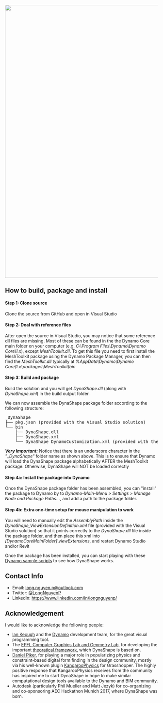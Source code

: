 ﻿<img src="https://discourse-cdn-sjc1.com/business/uploads/dynamobim/original/3X/8/c/8cb1f156ee18209847ec7807f4dfc5e2145ba45d.png" width = "900">

## How to build, package and install

#### Step 1: Clone source
Clone the source from GitHub and open in Visual Studio

#### Step 2: Deal with reference files
After open the source in Visual Studio, you may notice that some reference dll files are missing. Most of these can be found in the the Dynamo Core main folder on your computer (e.g. *C:\Program Files\Dynamo\Dynamo Core\1.x*), except *MeshToolkit.dll*. To get this file you need to first install the MeshToolkit package using the Dynamo Package Manager, you can then find the *MeshToolkit.dll* typically at *%AppData\Dynamo\Dynamo Core\1.x\packages\MeshToolkit\bin*

#### Step 3: Build and package
Build the solution and you will get *DynaShape.dll* (along with *DynaShape.xml*) in the build output folder.

We can now assemble the DynaShape package folder according to the following structure:

<pre>
_DynaShape
├── pkg.json (provided with the Visual Studio solution)
└── bin
    ├── DynaShape.dll
    ├── DynaShape.xml
    └── DynaShape_DynamoCustomization.xml (provided with the Visual Studio solution)
</pre>

***Very Important:*** Notice that there is an underscore character in the *"_DynaShape"* folder name as shown above. This is to ensure that Dynamo will load the DynaShape package alphabetically AFTER the MeshToolkit package. Otherwise, DynaShape will NOT be loaded correctly

#### Step 4a: Install the package into Dynamo
Once the DynaShape package folder has been assembled, you can "install" the package to Dynamo by to *Dynamo-Main-Menu > Settings > Manage Node and Package Paths...*, and add a path to the package folder.

#### Step 4b: Extra one-time setup for mouse manipulation to work
You will need to manually edit the *AssemblyPath* inside the *DynaShape_ViewExtensionDefinition.xml* file (provided with the Visual Studio solution) so that it points correctly to the *DynaShape.dll* file inside the package folder, and then place this xml into *[DynamoCoreMainFolder]\viewExtensions*, and restart Dynamo Studio and/or Revit

Once the package has been installed, you can start playing with these [Dynamo sample scripts](https://drive.google.com/drive/folders/0B8GXDbjowDN_ZHZ0ZWZaSWIwMzA?usp=sharing) to see how DynaShape works.



## Contact Info
* Email: long.nguyen.p@outlook.com
* Twitter: [@LongNguyenP](https://twitter.com/LongNguyenP?lang=en)
* LinkedIn: https://www.linkedin.com/in/longnguyenp/


## Acknowledgement
I would like to acknowledge the following people:
* [Ian Keough](https://twitter.com/ikeough?lang=en) and the [Dynamo](http://dynamobim.org/) development team, for the great visual programming tool.
* The [EPFL Computer Graphics Lab and Geometry Lab](http://lgg.epfl.ch/index.php), for developing the important [theoratical framework](http://lgg.epfl.ch/publications/2012/shapeup/paper.pdf), which DynaShape is based on. 
* [Daniel Piker](https://twitter.com/KangarooPhysics?lang=en), for playing a major role in popularizing physics and constraint-based digital form finding in the design community, mostly via his well-known plugin [KangarooPhysics](http://www.grasshopper3d.com/group/kangaroo.) for Grasshopper. The highly positive response that KangarooPhysics receives from the community has inspired me to start DynaShape in hope to make similar computational design tools available to the Dynamo and BIM community.
* Autodesk (particularly Phil Mueller and Matt Jezyk) for co-organizing and co-sponsoring AEC Hackathon Munich 2017, where DynaShape was born.